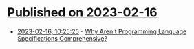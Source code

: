 # [Published on 2023-02-16](index.md)

* [2023-02-16, 10:25:25](https://lobste.rs/s/nd9h3b/why_aren_t_programming_language) - [Why Aren't Programming Language Specifications Comprehensive?](https://tratt.net/laurie/blog/2023/why_arent_programming_language_specifications_comprehensive.html)
